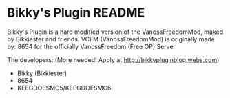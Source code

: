 Bikky's Plugin README
==============

Bikky's Plugin is a hard modified version of the VanossFreedomMod, maked by Bikkiester and friends.
VCFM (VanossFreedomMod) is originally made by: 8654 for the officially VanossFreedom (Free OP) Server.

The developers: (More needed! Apply at http://bikkypluginblog.webs.com)

- Bikky (Bikkiester)
- 8654
- KEEGDOESMC5/KEEGDOESMC6
